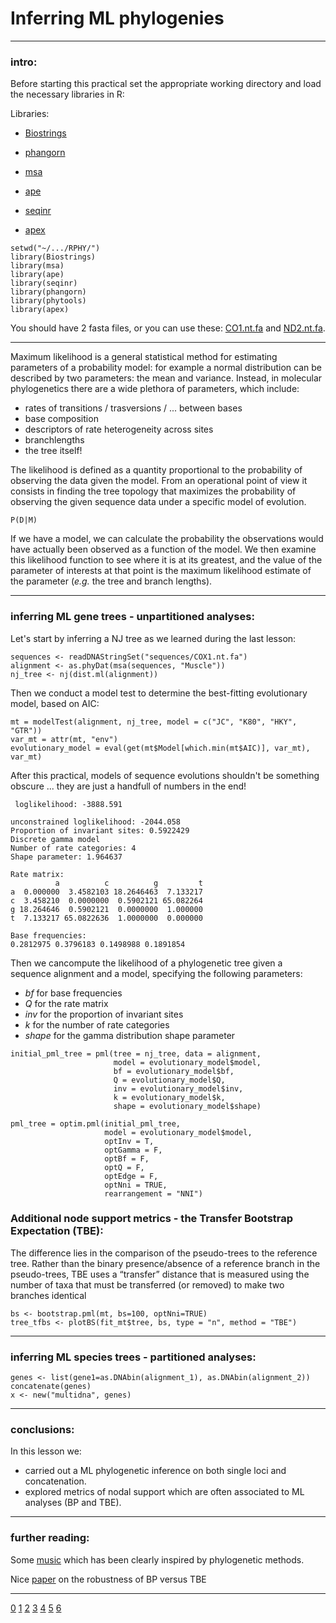 # Inferring ML phylogenies


---


### intro: 


Before starting this practical set the appropriate working directory and load the necessary libraries in R:


Libraries:


- [Biostrings](https://kasperdanielhansen.github.io/genbioconductor/html/Biostrings.html#overview)
- [phangorn](https://klausvigo.github.io/phangorn/)
- [msa](https://bioconductor.org/packages/devel/bioc/vignettes/msa/inst/doc/msa.pdf)
- [ape](https://emmanuelparadis.github.io/)
- [seqinr](https://www.rdocumentation.org/packages/seqinr/versions/4.2-36)

- [apex](https://cran.r-project.org/web/packages/apex/vignettes/apex.html)

```
setwd("~/.../RPHY/")
library(Biostrings) 
library(msa)
library(ape)
library(seqinr)
library(phangorn)
library(phytools)
library(apex)
```



You should have 2 fasta files, 
or you can use these: 
[CO1.nt.fa](https://github.com/for-giobbe/Rphy/blob/main/sequences/CO1.nt.fa) and 
[ND2.nt.fa](https://github.com/for-giobbe/Rphy/blob/main/sequences/ND2.nt.fa).


---


Maximum likelihood is a general statistical method for estimating parameters of a
probability model: for example a normal distribution can be described by two parameters: 
the mean and variance. Instead, in molecular phylogenetics there are a wide plethora of parameters, which include:


* rates of transitions / trasversions / ... between bases
* base composition
* descriptors of rate heterogeneity across sites
* branchlengths
* the tree itself!


The likelihood is defined as a quantity proportional to the probability of observing the data given the model.
From an operational point of view it consists in finding 
the tree topology that maximizes the probability of observing the given 
sequence data under a specific model of evolution. 


```
P(D|M)
```


If we have a model, we can calculate the probability the observations would have actually been observed as a function of the model. 
We then examine this likelihood function to see where it is at its greatest, and the value of the parameter of
interests at that point is the maximum likelihood estimate of the parameter (_e.g._ the tree and branch lengths).


---


### inferring ML gene trees - unpartitioned analyses:


Let's start by inferring a NJ tree
as we learned during the last lesson: 


```
sequences <- readDNAStringSet("sequences/COX1.nt.fa")
alignment <- as.phyDat(msa(sequences, "Muscle"))
nj_tree <- nj(dist.ml(alignment))
```


Then we conduct a model test to determine the best-fitting evolutionary model, based on AIC:


```
mt = modelTest(alignment, nj_tree, model = c("JC", "K80", "HKY", "GTR"))
var_mt = attr(mt, "env")
evolutionary_model = eval(get(mt$Model[which.min(mt$AIC)], var_mt), var_mt)
```


After this practical, models of sequence evolutions shouldn't be 
something obscure ... they are just a handfull of numbers in the end!


```
 loglikelihood: -3888.591 

unconstrained loglikelihood: -2044.058 
Proportion of invariant sites: 0.5922429 
Discrete gamma model
Number of rate categories: 4 
Shape parameter: 1.964637 

Rate matrix:
          a          c          g         t
a  0.000000  3.4582103 18.2646463  7.133217
c  3.458210  0.0000000  0.5902121 65.082264
g 18.264646  0.5902121  0.0000000  1.000000
t  7.133217 65.0822636  1.0000000  0.000000

Base frequencies:  
0.2812975 0.3796183 0.1498988 0.1891854 
```


Then we can﻿compute the likelihood of a phylogenetic tree 
given a sequence alignment and a model, specifying the following parameters:


- _bf_ for base frequencies
- _Q_ for the rate matrix
- _inv_ for the proportion of invariant sites
- _k_ for the number of rate categories
- _shape_ for the gamma distribution shape parameter


```
initial_pml_tree = pml(tree = nj_tree, data = alignment, 
                       model = evolutionary_model$model,
                       bf = evolutionary_model$bf, 
                       Q = evolutionary_model$Q, 
                       inv = evolutionary_model$inv,
                       k = evolutionary_model$k, 
                       shape = evolutionary_model$shape)
```


```
pml_tree = optim.pml(initial_pml_tree, 
					 model = evolutionary_model$model, 
            		 optInv = T, 
                     optGamma = F,
                     optBf = F, 
                     optQ = F,
                     optEdge = F,
                     optNni = TRUE,
                     rearrangement = "NNI")
```


### Additional node support metrics - the Transfer Bootstrap Expectation (TBE):


The difference lies in the comparison of the pseudo-trees to the reference tree. 
Rather than the binary presence/absence of a reference branch in the pseudo-trees, TBE uses a “transfer” distance that is measured using the number of taxa that must be transferred (or removed) to make two branches identical


```
bs <- bootstrap.pml(mt, bs=100, optNni=TRUE)
tree_tfbs <- plotBS(fit_mt$tree, bs, type = "n", method = "TBE")
```


---


### inferring ML species trees - partitioned analyses:


```
genes <- list(gene1=as.DNAbin(alignment_1), as.DNAbin(alignment_2))
concatenate(genes)
x <- new("multidna", genes)
```

---


### conclusions: 


In this lesson we:


* carried out a ML phylogenetic inference on both single loci and concatenation.
* explored metrics of nodal support which are often associated to ML analyses (BP and TBE).


---


### further reading: 


Some [music](https://youtu.be/pZ12_E5R3qc?t=26) which has been clearly inspired by phylogenetic methods.

Nice [paper](https://academic.oup.com/sysbio/article/72/6/1280/7240218) on the robustness of BP versus TBE 

---


[0](https://github.com/for-giobbe/Rphy/blob/main/markdowns/0.md)
[1](https://github.com/for-giobbe/Rphy/blob/main/markdowns/1.md)
[2](https://github.com/for-giobbe/Rphy/blob/main/markdowns/2.md)
[3](https://github.com/for-giobbe/Rphy/blob/main/markdowns/3.md)
[4](https://github.com/for-giobbe/Rphy/blob/main/markdowns/4.md)
[5](https://github.com/for-giobbe/Rphy/blob/main/markdowns/5.md)
[6](https://github.com/for-giobbe/Rphy/blob/main/markdowns/6.md)